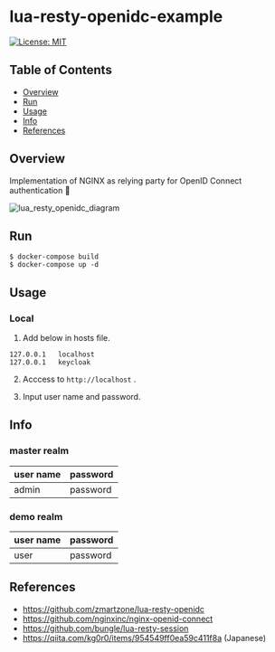 # lua-resty-openidc-example
[![License: MIT](https://img.shields.io/badge/License-MIT-yellow.svg)](https://opensource.org/licenses/MIT)

## Table of Contents
- [Overview](#overview)
- [Run](#run)
- [Usage](#usage)
- [Info](#info)
- [References](#references)

## Overview
Implementation of NGINX as relying party for OpenID Connect authentication :traffic_light:

![lua_resty_openidc_diagram](https://user-images.githubusercontent.com/33596117/71304146-e3974700-2405-11ea-86bb-66f1119447ab.png)

## Run
```
$ docker-compose build
$ docker-compose up -d
```

## Usage

### Local
1. Add below in hosts file.
```
127.0.0.1	localhost 
127.0.0.1   keycloak
```
2. Acccess to ``http://localhost`` .

3. Input user name and password.

## Info
### master realm
|user name  |password  |
|---|---|
|admin  |password  |

### demo realm
|user name  |password  |
|---|---|
|user  |password  |

## References
- https://github.com/zmartzone/lua-resty-openidc
- https://github.com/nginxinc/nginx-openid-connect
- https://github.com/bungle/lua-resty-session
- https://qiita.com/kg0r0/items/954549ff0ea59c411f8a (Japanese)
